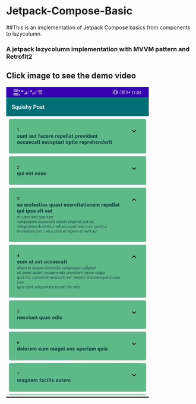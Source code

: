 # Jetpack-Compose-Basic
##This is an implementation of Jetpack Compose basics from components to lazycolumn.
### A jetpack lazycolumn implementation with MVVM pattern and Retrofit2
## Click image to see the demo video
[![Watch the video](https://github.com/FakhrulASA/Jetpack-Compose-Basic/blob/master/composebasic.png)](https://drive.google.com/file/d/14RXF1cSJBYgrdTPJNmr3iXjvPHW-GYm4/view?usp=sharing)
